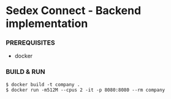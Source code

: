 # Sedex Connect - Backend implementation

### PREREQUISITES

* docker

### BUILD & RUN

```console
$ docker build -t company .
$ docker run -m512M --cpus 2 -it -p 8080:8080 --rm company
```
